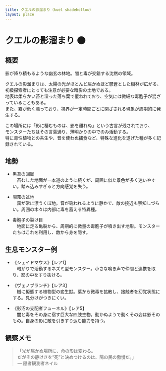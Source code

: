 ```yaml
---
title: クエルの影溜まり（kuel shadehollow）
layout: place
---
```


# クエルの影溜まり 🌑

## 概要
影が降り積もるような幽玄の林地。闇と毒が交錯する沈黙の領域。

クエルの影溜まりは、太陽の光がほとんど届かぬほど鬱蒼とした樹林が広がる、初級探索者にとっても注意が必要な暗影の土地である。  
地表は柔らかい苔と湿った落ち葉で覆われており、空気には微細な毒胞子が混ざっていることもある。  
また、霧が低く漂っており、視界が一定時間ごとに閉ざされる現象が周期的に発生する。

この場所には「影に棲むものは、影を離れぬ」という古言が残されており、  
モンスターたちはその言葉通り、薄明かりの中でのみ活動する。  
特に毒性植物との共生や、音を使わぬ捕食など、特殊な進化を遂げた種が多く記録されている。

## 地勢
- 黒苔の回廊  
　苔むした地面が一本道のように続くが、周囲に似た景色が多く迷いやすい。踏み込みすぎると方向感覚を失う。

- 闇霧の盆地  
　霧が常に漂うくぼ地。音が吸われるように静かで、敵の接近も察知しづらい。周囲の木々は内部に毒を蓄える特異種。

- 毒胞子の裂け目  
　地面に走る亀裂から、周期的に微量の毒胞子が噴き出す地形。モンスターたちはこれを利用し、敵から身を隠す。

## 生息モンスター例
- 《シェイドマウス》【レア1】  
　暗がりで活動するネズミ型モンスター。小さな鳴き声で仲間と連携を取り、影の中をすり抜ける。

- 《ヴェノブランチ》【レア3】  
　樹に擬態する植物型の変生獣。葉から微毒を拡散し、接触者を幻覚状態にする。見分けがつきにくい。

- 《影沼の支配者フューネル》【レア5】  
　闇と毒をその身に宿す巨大な四肢生物。動かぬようで動くその姿は影そのもの。自身の影に敵を引きずり込む能力を持つ。

## 観察メモ
> 「光が届かぬ場所に、命の形は変わる。  
> だがその静けさを“死”と決めつけるのは、陽の民の傲慢だ。」  
> ― 隠者観測者ネイル
